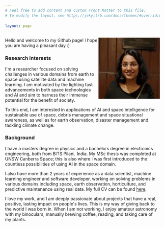 ```yaml
---
# Feel free to add content and custom Front Matter to this file.
# To modify the layout, see https://jekyllrb.com/docs/themes/#overriding-theme-defaults

layout: page
---
```

<img style="float: right;" src="/assets/profile_photo.jpg" width="200" height="200">
Hello and welcome to my Github page! I hope you are having a pleasant day :)

### Research interests
I'm a researcher focused on solving challenges in various domains from
earth to space using satellite data and machine learning. I am motivated by
the lighting fast advancements in both space technologies and AI and aim to
harness their immense potential for the benefit of society. 

To this end, I am interested in applications of AI and space intelligence 
for sustainable use of space, debris management and space situational awareness, 
as well as for earth observation, disaster management and tackling climate change.

### Background
I have a masters degree in physics and a bachelors degree in electronics 
engineering, both from BITS Pilani, India. My MSc thesis was completed at UNSW
Canberra Space; this is also where I was first introduced to the countless possibilities 
of using AI in the space domain. 

I also have more than 2 years of experience 
as a data scientist, machine learning engineer and software developer, 
working on solving problems in various domains including space, earth observation, 
horticulture, and predictive maintenance using real data. My full CV can be found 
[here](/assets/Komal_Gupta_CV.pdf).

I love my work, and I am deeply passionate about projects that have a real, 
positive, lasting impact on people's lives. This is my way of giving back to the
world I was born in. When I am not working, I enjoy amateur astronomy 
with my binoculars, manually brewing coffee, reading, and taking care of my plants.
